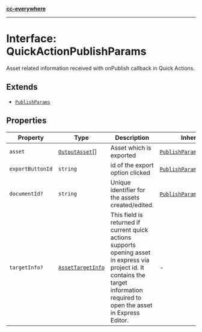 [**cc-everywhere**](../../../../../index.md)

***

# Interface: QuickActionPublishParams

Asset related information received with onPublish callback in Quick Actions.

## Extends

- [`PublishParams`](../../publish-params-types/interfaces/publish-params.md)

## Properties

| Property | Type | Description | Inherited from |
| ------ | ------ | ------ | ------ |
| <a id="asset"></a> `asset` | [`OutputAsset`](../../asset-types/interfaces/output-asset.md)[] | Asset which is exported | [`PublishParams`](../../publish-params-types/interfaces/publish-params.md).[`asset`](../../publish-params-types/interfaces/publish-params.md#asset) |
| <a id="exportbuttonid"></a> `exportButtonId` | `string` | id of the export option clicked | [`PublishParams`](../../publish-params-types/interfaces/publish-params.md).[`exportButtonId`](../../publish-params-types/interfaces/publish-params.md#exportbuttonid) |
| <a id="documentid"></a> `documentId?` | `string` | Unique identifier for the assets created/edited. | [`PublishParams`](../../publish-params-types/interfaces/publish-params.md).[`documentId`](../../publish-params-types/interfaces/publish-params.md#documentid) |
| <a id="targetinfo"></a> `targetInfo?` | [`AssetTargetInfo`](../../publish-params-types/interfaces/asset-target-info.md) | This field is returned if current quick actions supports opening asset in express via project id. It contains the target information required to open the asset in Express Editor. | - |
